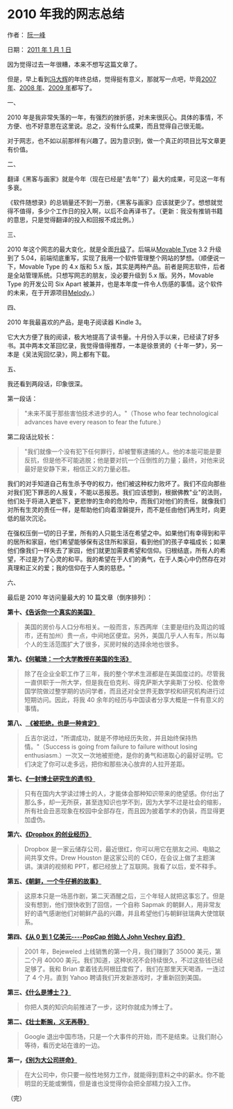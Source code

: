 # 2010 年我的网志总结

作者： [阮一峰](https://www.ruanyifeng.com/)

日期： [2011 年 1 月 1 日](https://www.ruanyifeng.com/blog/2011/01/)

因为觉得过去一年很糟，本来不想写这篇文章了。

但是，早上看到[冯大辉](http://www.dbanotes.net/mylife/2010_personal_review.html)的年终总结，觉得挺有意义，那就写一点吧，毕竟[2007 年](https://www.ruanyifeng.com/blog/2007/12/2007_my_blogging_summary.html)、[2008 年](https://www.ruanyifeng.com/blog/2008/12/2008_my_blogging_summary.html)、[2009 年](https://www.ruanyifeng.com/blog/2009/12/2009_my_blogging_summary.html)都写了。

一、

2010 年是我非常失落的一年，有强烈的挫折感，对未来很灰心。具体的事情，不方便、也不好意思在这里说。总之，没有什么成果，而且觉得自己很无能。

对于网志，也不如以前那样有兴趣了。因为意识到，做一个真正的项目比写文章更有价值。

二、

翻译《黑客与画家》就是今年（现在已经是"去年"了）最大的成果，可见这一年有多衰。

《软件随想录》的总销量还不到一万册，《黑客与画家》应该就更少了。想想就觉得不值得，多少个工作日的投入啊，以后不会再译书了。（更新：我没有推销书籍的意思，只是觉得翻译的投入和回报不成比例。）

三、

2010 年这个网志的最大变化，就是全面[升级](https://www.ruanyifeng.com/blog/2010/04/new_styling_test.html)了。后端从[Movable Type](http://www.movabletype.org/) 3.2 升级到了 5.04，前端彻底重写，实现了我用一个软件管理整个网站的梦想。（顺便说一下，Movable Type 的 4.x 版和 5.x 版，其实是两种产品。前者是网志软件，后者是全站管理系统。只想写网志的朋友，没必要升级到 5.x 版。另外，Movable Type 的开发公司 Six Apart 被兼并，也是本年度一件令人伤感的事情。这个软件的未来，在于开源项目[Melody](http://openmelody.org/)。）

四、

2010 年我最喜欢的产品，是电子阅读器 Kindle 3。

它大大方便了我的阅读，极大地提高了读书量。十月份入手以来，已经读了好多书。其中两本文革回忆录，我觉得值得推荐，一本是徐景贤的《十年一梦》，另一本是《吴法宪回忆录》，网上都有下载。

五、

我还看到两段话，印象很深。

第一段话：

> "未来不属于那些害怕技术进步的人。"（Those who fear technological advances have every reason to fear the future.）

第二段话比较长：

> "我们就像一个没有犯下任何罪行，却被警察逮捕的人。他的本能可能是要反抗，但是他不可能逃脱；他是要对抗一个压倒性的力量；最终，对他来说最好是安静下来，相信正义的力量必胜。

我们的对手知道自己有生杀予夺的权力，他们被这种权力败坏了。我们不应向那些对我们犯下罪恶的人报复，不能以恶报恶。我们应该想到，根据佛教"业"的法则，他们处于将进入更低下，更悲惨的生命的危险中，而我们对他们的责任，就像我们对所有生灵的责任一样，是帮助他们向着涅磐提升，而不是任由他们再生时，向更低的层次沉沦。

在强权压倒一切的日子里，所有的人只能生活在希望之中。如果他们有幸得到和平的居所和家庭，他们希望能够保有这住所和家庭，看到他们的孩子幸福成长；如果他们像我们一样失去了家园，他们就更加需要希望和信仰。归根结底，所有人的希望，不过是为了心灵的和平。我的希望在于人们的勇气，在于人类心中仍然存在对真理和正义的爱；我的信仰在于人类的慈悲。"

六、

最后是 2010 年访问量最大的 10 篇文章（倒序排列）：

**第十、[《告诉你一个真实的美国》](https://www.ruanyifeng.com/blog/2010/04/tell_you_a_real_states.html)**

> 美国的房价与人口分布相关。一般而言，东西两岸（主要是纽约及周边的城市，还有加州）贵一点，中间地区便宜。另外，美国几乎人人有车，所以每个人的生活范围扩大了很多，买房时候的选择余地也很多。

**第九、[《何毓琦：一个大学教授在美国的生活》](https://www.ruanyifeng.com/blog/2010/11/life_of_an_academic_in_the_us.html)**

> 除了在企业全职工作了三年，我的整个学术生涯都是在美国度过的。尽管我一直供职于一所大学，但是我在伯克利、得克萨斯大学奥斯丁分校、伦敦帝国学院做过整学期的访问学者，而且还对全世界无数学校和研究机构进行过短期访问。因此，将我 40 余年的经历与中国读者分享大概是一件有意义的事情。

**第八、[ 《被拒绝，也是一种肯定》](https://www.ruanyifeng.com/blog/2010/09/getting_rejected.html)**

> 丘吉尔说过，"所谓成功，就是不停地经历失败，并且始终保持热情。"（Success is going from failure to failure without losing enthusiasm.）一次又一次地被拒绝，是你的勇气和进取心的最好证明。它们决定了你可以走多远，把你和那些决心放弃的人拉开差距。

**第七、[《一封博士研究生的遗书》](https://www.ruanyifeng.com/blog/2010/03/last_words_of_a_doctoral_suicide.html)**

> 只有在国内大学读过博士的人，才能体会那种知识带来的绝望感。你付出了那么多，却一无所获，甚至连知识也学不到，因为大学不过是社会的缩影，所有社会丑恶现象在校园中全部存在，而且因为披着学术的伪装，而显得更加虚伪。

**第六、[《Dropbox 的创业经历》](https://www.ruanyifeng.com/blog/2010/05/dropbox_startup_lessons_learned.html)**

> Dropbox 是一家云储存公司，最近很红，你可以用它在朋友之间、电脑之间共享文件。Drew Houston 是这家公司的 CEO，在会议上做了主题演讲。演讲的视频和 PPT，都已经放上了互联网。我看了以后，爱不释手。

**第五、[《朝鲜，一个牛仔裤的故事》](https://www.ruanyifeng.com/blog/2010/01/north_korea_a_jeans_story.html)**

> 这原本只是一场恶作剧，第二天酒醒之后，三个年轻人就把这事忘了。但是没有想到，他们很快收到了回信，一个自称 Sapmak 的朝鲜人，用非常友好的语气感谢他们对朝鲜产品的兴趣，并且希望他们与朝鲜驻瑞典大使馆联系。

**第四、[《从 0 到 1 亿美元----PopCap 创始人 John Vechey 自述》](https://www.ruanyifeng.com/blog/2010/10/how_john_vechey_the_founder_of_popcap_did_it.html)**

> 2001 年，Bejeweled 上线销售的第一个月，我们赚到了 35000 美元，第二个月 40000 美元。我们知道，这种状况不会持续很久，不过这些钱已经足够了。我和 Brian 拿着钱去阿根廷度假了，我们在那里天天喝酒，一连过了 4 个月。直到 Yahoo 聘请我们开发新游戏时，才重新回到美国。

**第三、[《什么是博士？》](https://www.ruanyifeng.com/blog/2010/08/illustrated_guide_to_a_phd.html)**

> 你把人类的知识向前推进了一步，这时你就成为博士了。

**第二、[《壮士断腕，义无再辱》](https://www.ruanyifeng.com/blog/2010/01/google_to_quit_china.html)**

> Google 退出中国市场，只是一个大事件的开始，而不是结束。让我们耐心等待，看历史站在谁的一边。

**第一，[《别为大公司拼命》](https://www.ruanyifeng.com/blog/2010/08/not_working_hard_for_a_big_company.html)**

> 在大公司中，你只要一般性地努力工作，就能得到意料之中的薪水。你不能明显的无能或懒惰，但是谁也没觉得你会把全部精力投入工作。

（完）
